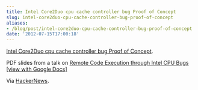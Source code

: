 ```yaml
---
title: Intel Core2Duo cpu cache controller bug Proof of Concept
slug: intel-core2duo-cpu-cache-controller-bug-proof-of-concept
aliases:
- /blog/post/intel-core2duo-cpu-cache-controller-bug-proof-of-concept
date: '2012-07-15T17:00:18'
---
```


[Intel Core2Duo cpu cache controller bug Proof of Concept](http://1337day.com/exploits/18984).

PDF slides from a talk on [Remote Code Execution through Intel CPU Bugs](http://www.cs.dartmouth.edu/~sergey/cs258/2010/D2T1%20-%20Kris%20Kaspersky%20-%20Remote%20Code%20Execution%20Through%20Intel%20CPU%20Bugs.pdf) [\[view with Google Docs\]](http://docs.google.com/viewer?url=http%3A%2F%2Fwww.cs.dartmouth.edu%2F~sergey%2Fcs258%2F2010%2FD2T1%2520-%2520Kris%2520Kaspersky%2520-%2520Remote%2520Code%2520Execution%2520Through%2520Intel%2520CPU%2520Bugs.pdf)

<!--more-->

Via [HackerNews](http://news.ycombinator.com/item?id=4245982).

